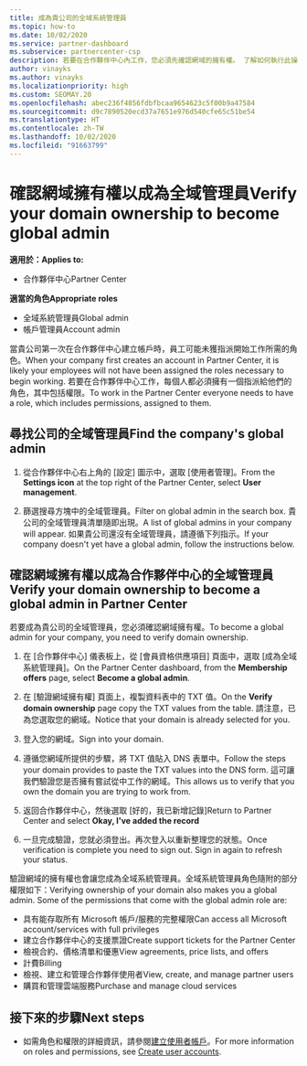 ```yaml
---
title: 成為貴公司的全域系統管理員
ms.topic: how-to
ms.date: 10/02/2020
ms.service: partner-dashboard
ms.subservice: partnercenter-csp
description: 若要在合作夥伴中心內工作，您必須先確認網域的擁有權。 了解如何執行此操作，以及如何成為可新增使用者的全域管理員。
author: vinayks
ms.author: vinayks
ms.localizationpriority: high
ms.custom: SEOMAY.20
ms.openlocfilehash: abec236f4856fdbfbcaa9654623c5f00b9a47584
ms.sourcegitcommit: d9c7890520ecd37a7651e976d540cfe65c51be54
ms.translationtype: HT
ms.contentlocale: zh-TW
ms.lasthandoff: 10/02/2020
ms.locfileid: "91663799"
---
```

# <a name="verify-your-domain-ownership-to-become-global-admin"></a><span data-ttu-id="fdbe7-104">確認網域擁有權以成為全域管理員</span><span class="sxs-lookup"><span data-stu-id="fdbe7-104">Verify your domain ownership to become global admin</span></span> 

<span data-ttu-id="fdbe7-105">**適用於：**</span><span class="sxs-lookup"><span data-stu-id="fdbe7-105">**Applies to:**</span></span>

- <span data-ttu-id="fdbe7-106">合作夥伴中心</span><span class="sxs-lookup"><span data-stu-id="fdbe7-106">Partner Center</span></span>

<span data-ttu-id="fdbe7-107">**適當的角色**</span><span class="sxs-lookup"><span data-stu-id="fdbe7-107">**Appropriate roles**</span></span>

- <span data-ttu-id="fdbe7-108">全域系統管理員</span><span class="sxs-lookup"><span data-stu-id="fdbe7-108">Global admin</span></span>
- <span data-ttu-id="fdbe7-109">帳戶管理員</span><span class="sxs-lookup"><span data-stu-id="fdbe7-109">Account admin</span></span>

<span data-ttu-id="fdbe7-110">當貴公司第一次在合作夥伴中心建立帳戶時，員工可能未獲指派開始工作所需的角色。</span><span class="sxs-lookup"><span data-stu-id="fdbe7-110">When your company first creates an account in Partner Center, it is likely your employees will not have been assigned the roles necessary to begin working.</span></span>  <span data-ttu-id="fdbe7-111">若要在合作夥伴中心工作，每個人都必須擁有一個指派給他們的角色，其中包括權限。</span><span class="sxs-lookup"><span data-stu-id="fdbe7-111">To work in the Partner Center everyone needs to have a role, which includes permissions, assigned to them.</span></span>  

## <a name="find-the-companys-global-admin"></a><span data-ttu-id="fdbe7-112">尋找公司的全域管理員</span><span class="sxs-lookup"><span data-stu-id="fdbe7-112">Find the company's global admin</span></span>

1. <span data-ttu-id="fdbe7-113">從合作夥伴中心右上角的 [設定] 圖示中，選取 [使用者管理]。</span><span class="sxs-lookup"><span data-stu-id="fdbe7-113">From the **Settings icon** at the top right of the Partner Center, select **User management**.</span></span>

1. <span data-ttu-id="fdbe7-114">篩選搜尋方塊中的全域管理員。</span><span class="sxs-lookup"><span data-stu-id="fdbe7-114">Filter on global admin in the search box.</span></span> <span data-ttu-id="fdbe7-115">貴公司的全域管理員清單隨即出現。</span><span class="sxs-lookup"><span data-stu-id="fdbe7-115">A list of global admins in your company will appear.</span></span> <span data-ttu-id="fdbe7-116">如果貴公司還沒有全域管理員，請遵循下列指示。</span><span class="sxs-lookup"><span data-stu-id="fdbe7-116">If your company doesn't yet have a global admin, follow the instructions below.</span></span>


## <a name="verify-your-domain-ownership-to-become-a-global-admin-in-partner-center"></a><span data-ttu-id="fdbe7-117">確認網域擁有權以成為合作夥伴中心的全域管理員</span><span class="sxs-lookup"><span data-stu-id="fdbe7-117">Verify your domain ownership to become a global admin in Partner Center</span></span>

<span data-ttu-id="fdbe7-118">若要成為貴公司的全域管理員，您必須確認網域擁有權。</span><span class="sxs-lookup"><span data-stu-id="fdbe7-118">To become a global admin for your company, you need to verify domain ownership.</span></span>

1. <span data-ttu-id="fdbe7-119">在 [合作夥伴中心] 儀表板上，從 [會員資格供應項目] 頁面中，選取 [成為全域系統管理員]。</span><span class="sxs-lookup"><span data-stu-id="fdbe7-119">On the Partner Center dashboard, from the **Membership offers** page, select **Become a global admin**.</span></span> 

2. <span data-ttu-id="fdbe7-120">在 [驗證網域擁有權] 頁面上，複製資料表中的 TXT 值。</span><span class="sxs-lookup"><span data-stu-id="fdbe7-120">On the **Verify domain ownership** page copy the TXT values from the table.</span></span> <span data-ttu-id="fdbe7-121">請注意，已為您選取您的網域。</span><span class="sxs-lookup"><span data-stu-id="fdbe7-121">Notice that your domain is already selected for you.</span></span>

3. <span data-ttu-id="fdbe7-122">登入您的網域。</span><span class="sxs-lookup"><span data-stu-id="fdbe7-122">Sign into your domain.</span></span> 

4. <span data-ttu-id="fdbe7-123">遵循您網域所提供的步驟，將 TXT 值貼入 DNS 表單中。</span><span class="sxs-lookup"><span data-stu-id="fdbe7-123">Follow the steps your domain provides to paste the TXT values into the DNS form.</span></span>  <span data-ttu-id="fdbe7-124">這可讓我們驗證您是否擁有嘗試從中工作的網域。</span><span class="sxs-lookup"><span data-stu-id="fdbe7-124">This allows us to verify that you own the domain you are trying to work from.</span></span>

5. <span data-ttu-id="fdbe7-125">返回合作夥伴中心，然後選取 [好的，我已新增記錄]</span><span class="sxs-lookup"><span data-stu-id="fdbe7-125">Return to Partner Center and select **Okay, I've added the record**</span></span>

6. <span data-ttu-id="fdbe7-126">一旦完成驗證，您就必須登出。再次登入以重新整理您的狀態。</span><span class="sxs-lookup"><span data-stu-id="fdbe7-126">Once verification is complete you need to sign out. Sign in again to refresh your status.</span></span> 

<span data-ttu-id="fdbe7-127">驗證網域的擁有權也會讓您成為全域系統管理員。全域系統管理員角色隨附的部分權限如下：</span><span class="sxs-lookup"><span data-stu-id="fdbe7-127">Verifying ownership of your domain also makes you a global admin. Some of the permissions that come with the global admin role are:</span></span>

- <span data-ttu-id="fdbe7-128">具有能存取所有 Microsoft 帳戶/服務的完整權限</span><span class="sxs-lookup"><span data-stu-id="fdbe7-128">Can access all Microsoft account/services with full privileges</span></span> 
- <span data-ttu-id="fdbe7-129">建立合作夥伴中心的支援票證</span><span class="sxs-lookup"><span data-stu-id="fdbe7-129">Create support tickets for the Partner Center</span></span>
- <span data-ttu-id="fdbe7-130">檢視合約、價格清單和優惠</span><span class="sxs-lookup"><span data-stu-id="fdbe7-130">View agreements, price lists, and offers</span></span>
- <span data-ttu-id="fdbe7-131">計費</span><span class="sxs-lookup"><span data-stu-id="fdbe7-131">Billing</span></span>
- <span data-ttu-id="fdbe7-132">檢視、建立和管理合作夥伴使用者</span><span class="sxs-lookup"><span data-stu-id="fdbe7-132">View, create, and manage partner users</span></span>
- <span data-ttu-id="fdbe7-133">購買和管理雲端服務</span><span class="sxs-lookup"><span data-stu-id="fdbe7-133">Purchase and manage cloud services</span></span>

## <a name="next-steps"></a><span data-ttu-id="fdbe7-134">接下來的步驟</span><span class="sxs-lookup"><span data-stu-id="fdbe7-134">Next steps</span></span>

- <span data-ttu-id="fdbe7-135">如需角色和權限的詳細資訊，請參閱[建立使用者帳戶](create-user-accounts-and-set-permissions.md)。</span><span class="sxs-lookup"><span data-stu-id="fdbe7-135">For more information on roles and permissions, see [Create user accounts](create-user-accounts-and-set-permissions.md).</span></span> 